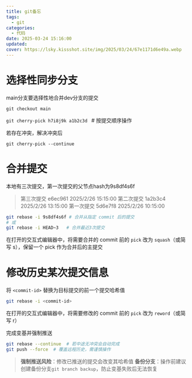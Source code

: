 ```yaml
---
title: git备忘
tags:
  - git
categories:
  - 代码
date: 2025-03-24 15:16:00
updated: 
cover: https://lsky.kissshot.site/img/2025/03/24/67e1171d6e49a.webp
---
```

# 选择性同步分支

main分支要选择性地合并dev分支的提交

`git checkout main`

`git cherry-pick h7i8j9k a1b2c3d ` # 按提交顺序操作

若存在冲突，解决冲突后

`git cherry-pick --continue`

# 合并提交

本地有三次提交，第一次提交的父节点hash为9s8df4s6f

>第三次提交  e6ec961  2025/2/26 15:15:00
>第二次提交  1a2b3c4  2025/2/26 13:15:00
>第一次提交  5d6e7f8  2025/2/26 10:15:00

```bash
git rebase -i 9s8df4s6f # 合并从指定 commit 后的提交
# 或
git rebase -i HEAD~3   # 合并最近3次提交
```

在打开的交互式编辑器中，将需要合并的 commit 前的 `pick` 改为 `squash`（或简写 s），保留一个 pick 作为合并后的主提交
# 修改历史某次提交信息

将 `<commit-id>` 替换为目标提交的前一个提交哈希值

```bash
git rebase -i <commit-id>
```

在打开的交互式编辑器中，将需要修改的 commit 前的 `pick` 改为 `reword`（或简写 r）

完成变基并强制推送
```bash
git rebase --continue  # 若中途无冲突会自动完成
git push --force  # 覆盖远程历史，需谨慎操作
```

>**强制推送风险**：修改已推送的提交会改变其哈希值
>**备份分支**：操作前建议创建备份分支`git branch backup`，防止变基失败后无法恢复